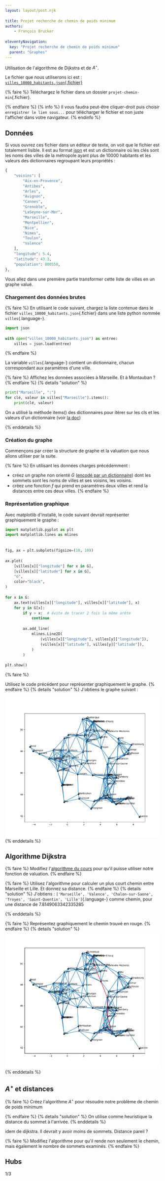```yaml
---
layout: layout/post.njk

title: Projet recherche de chemin de poids minimum
authors: 
    - François Brucker

eleventyNavigation:
  key: "Projet recherche de chemin de poids minimum"
  parent: "Graphes"
---
```


<!-- début résumé -->

Utilisation de l'algorithme de Dijkstra et de $A^\star$.

<!-- fin résumé -->

Le fichier que nous utiliserons ici est : [`villes_10000_habitants.json`{.fichier}](./villes_10000_habitants.json)

{% faire %}
Téléchargez le fichier dans un dossier `projet-chemin-min`{.fichier}.

{% endfaire %}
{% info %}
Il vous faudra peut-être cliquer-droit puis choisir `enregistrer le lien sous...` pour télécharger le fichier et non juste l'afficher dans votre navigateur.
{% endinfo %}

## Données

Si vous ouvrez ces fichier dans un éditeur de texte, on voit que le fichier est totalement lisible. Il est au format [json](https://fr.wikipedia.org/wiki/JavaScript_Object_Notation) et est un dictionnaire où les clés sont les noms des villes de la métropole ayant plus de 10000 habitants et les valeurs des dictionnaires regroupant leurs propriétés :

```python
{
    "voisins": [
        "Aix-en-Provence",
        "Antibes",
        "Arles",
        "Avignon",
        "Cannes",
        "Grenoble",
        "LaSeyne-sur-Mer",
        "Marseille",
        "Montpellier",
        "Nice",
        "Nimes",
        "Toulon",
        "Valence"
    ],
    "longitude": 5.4,
    "latitude": 43.3,
    "population": 800550,
},
```

Vous allez dans une première partie transformer cette liste de villes en un graphe valué.

### Chargement des données brutes

{% faire %}
En utilisant le code suivant, chargez la liste contenue dans le fichier `villes_10000_habitants.json`{.fichier} dans une liste python nommée `villes`{.language-}.

```python
import json

with open("villes_10000_habitants.json") as entree:
    villes = json.load(entree)

```

{% endfaire %}

La variable `villes`{.language-} contient un dictionnaire, chacun correspondant aux paramètres d'une ville.

{% faire %}
Affichez les données associées à Marseille. Et à Montauban ?
{% endfaire %}
{% details "solution" %}

```python
print("Marseille", ":")
for clé, valeur in villes["Marseille"].items():
    print(clé, valeur)
```

On a utilisé la méthode items() des dictionnaires pour itérer sur les cls et les valeurs d'un dictionnaire (voir [la doc](https://docs.python.org/3/tutorial/datastructures.html#looping-techniques))

{% enddetails %}

### Création du graphe

Commençons par créer la structure de graphe et la valuation que nous allons utiliser par la suite.

{% faire %}
En utilisant les données charges précédemment :

* créez un graphe non orienté $G$ ([encodé par un dictionnaire](../encodage#dict)) dont les sommets sont les noms de villes et ses voisins, les voisins.
* créez une fonction $f$ qui prend en paramètres deux villes et rend la distances entre ces deux villes.
{% endfaire %}

### Représentation graphique

Avec matplotlib d'installé, le code suivant devrait représenter graphiquement le graphe :

```python
import matplotlib.pyplot as plt
import matplotlib.lines as mlines


fig, ax = plt.subplots(figsize=(10, 10))

ax.plot(
    [villes[x]["longitude"] for x in G],
    [villes[x]["latitude"] for x in G],
    "o",
    color="black",
)

for x in G:
    ax.text(villes[x]["longitude"], villes[x]["latitude"], x)
    for y in G[x]:
        if y > x:  # évite de tracer 2 fois la même arête
            continue

        ax.add_line(
            mlines.Line2D(
                (villes[x]["longitude"], villes[y]["longitude"]),
                (villes[x]["latitude"], villes[y]["latitude"]),
            )
        )

plt.show()
```

{% faire %}

Utilisez le code précédent pour représenter graphiquement le graphe.
{% endfaire %}
{% details "solution" %}
J'obtiens le graphe suivant :

![villes graphe](./graphe.png)
{% enddetails %}

## Algorithme Dijkstra

{% faire %}
Modifiez l'[algorithme du cours](../chemin-poids-min-positif#implementation-Dijkstra) pour qu'il puisse utiliser notre fonction de valuation.
{% endfaire %}

{% faire %}
Utilisez l'algorithme pour calculer un plus court chemin entre Marseille et Lille. Et donnez sa distance.
{% endfaire %}
{% details "solution" %}
J'obtiens : `['Marseille', 'Valence', 'Chalon-sur-Saone', 'Troyes', 'Saint-Quentin', 'Lille']`{.language-} comme chemin, pour une distance de 7.8149063342335285

{% enddetails %}

{% faire %}
Représentez graphiquement le chemin trouvé en rouge.
{% endfaire %}
{% details "solution" %}
![dessin chemin](./chemin-marseille-lille.png)
{% enddetails %}

## $A^\star$ et distances

{% faire %}
Créez l'algorithme $A^\star$ pour résoudre notre problème de chemin de poids minimum

{% endfaire %}
{% details "solution" %}
On utilise comme heuristique la distance du sommet à l'arrivée.
{% enddetails %}

idem de dijkstra. Il devrait y avoir moins de sommets. Distance pareil ?

{% faire %}
Modifiez l'algorithme pour qu'il rende non seulement le chemin, mais également le nombre de sommets examinés.
{% endfaire %}


## Hubs

1/3
